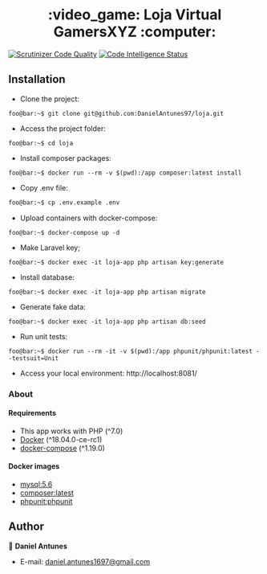 <h1 align="center">:video_game: Loja Virtual GamersXYZ :computer:</h1>

[![Scrutinizer Code Quality](https://scrutinizer-ci.com/g/DanielAntunes97/loja/badges/quality-score.png?b=master)](https://scrutinizer-ci.com/g/DanielAntunes97/loja/?branch=master)
[![Code Intelligence Status](https://scrutinizer-ci.com/g/DanielAntunes97/loja/badges/code-intelligence.svg?b=master)](https://scrutinizer-ci.com/code-intelligence)

## Installation

- Clone the project:
```console
foo@bar:~$ git clone git@github.com:DanielAntunes97/loja.git
```
- Access the project folder:
```console
foo@bar:~$ cd loja
```
- Install composer packages:
```console
foo@bar:~$ docker run --rm -v $(pwd):/app composer:latest install
```
- Copy .env file:
```bash
foo@bar:~$ cp .env.example .env
```
- Upload containers with docker-compose:
```console
foo@bar:~$ docker-compose up -d
```
- Make Laravel key;
```console
foo@bar:~$ docker exec -it loja-app php artisan key:generate
```
- Install database:
```console
foo@bar:~$ docker exec -it loja-app php artisan migrate
```
- Generate fake data:
```console
foo@bar:~$ docker exec -it loja-app php artisan db:seed
```
- Run unit tests:
```console
foo@bar:~$ docker run --rm -it -v $(pwd):/app phpunit/phpunit:latest --testsuit=Unit
```
- Access your local environment: http://localhost:8081/

### About

#### Requirements

- This app works with PHP (^7.0)
- [Docker](https://docs.docker.com/install/) (^18.04.0-ce-rc1)
- [docker-compose](https://docs.docker.com/compose/install/) (^1.19.0)

#### Docker images
- [mysql:5.6](https://store.docker.com/images/mysql)
- [composer:latest](https://store.docker.com/images/composer)
- [phpunit:phpunit](https://store.docker.com/community/images/phpunit/phpunit)

## Author

👤 **Daniel Antunes**

* E-mail: <daniel.antunes1697@gmail.com>
